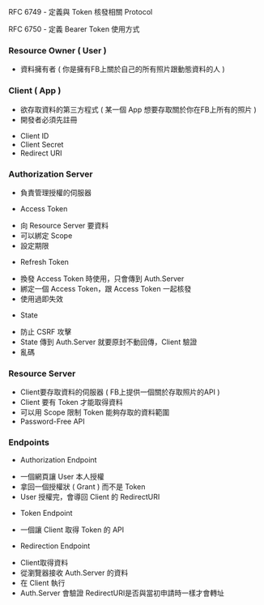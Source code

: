 
RFC 6749 - 定義與 Token 核發相關 Protocol 

RFC 6750 - 定義 Bearer Token 使用方式

### Resource Owner ( User )
- 資料擁有者 ( 你是擁有FB上關於自己的所有照片跟動態資料的人 )

### Client ( App ) 
- 欲存取資料的第三方程式 ( 某一個 App 想要存取關於你在FB上所有的照片 )
- 開發者必須先註冊
 * Client ID
 * Client Secret
 * Redirect URI

### Authorization Server 
- 負責管理授權的伺服器

- Access Token
 * 向 Resource Server 要資料
 * 可以綁定 Scope
 * 設定期限

- Refresh Token
 * 換發 Access Token 時使用，只會傳到 Auth.Server
 * 綁定一個 Access Token，跟 Access Token 一起核發
 * 使用過即失效

- State
 * 防止 CSRF 攻擊
 * State 傳到 Auth.Server 就要原封不動回傳，Client 驗證
 * 亂碼

### Resource Server 
- Client要存取資料的伺服器 ( FB上提供一個關於存取照片的API )
- Client 要有 Token 才能取得資料
- 可以用 Scope 限制 Token 能夠存取的資料範圍
- Password-Free API


### Endpoints
- Authorization Endpoint 
 * 一個網頁讓 User 本人授權
 * 拿回一個授權狀 ( Grant ) 而不是 Token
 * User 授權完，會導回 Client 的 RedirectURI

- Token Endpoint 
 * 一個讓 Client 取得 Token 的 API

- Redirection Endpoint
 * Client取得資料
 * 從瀏覽器接收 Auth.Server 的資料
 * 在 Client 執行
 * Auth.Server 會驗證 RedirectURI是否與當初申請時一樣才會轉址

